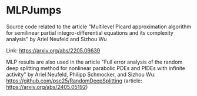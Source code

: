 # MLPJumps

Source code related to the article "Multilevel Picard approximation algorithm for semilinear partial integro-differential equations and its complexity analysis" by Ariel Neufeld and Sizhou Wu

Link: https://arxiv.org/abs/2205.09639

MLP results are also used in the article "Full error analysis of the random deep splitting method for nonlinear parabolic PDEs and PIDEs with infinite activity" by Ariel Neufeld, Philipp Schmocker, and Sizhou Wu:
https://github.com/psc25/RandomDeepSplitting (article: https://arxiv.org/abs/2405.05192)
